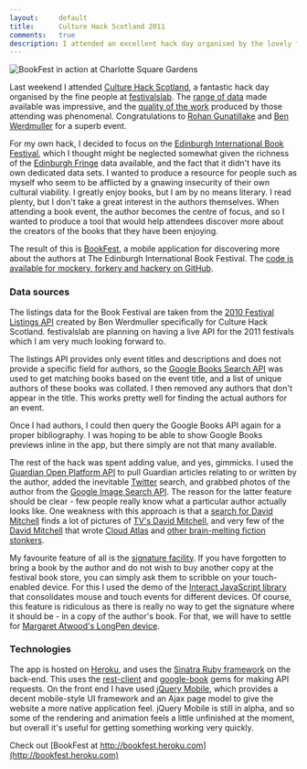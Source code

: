 ```yaml
---
layout:     default
title:      Culture Hack Scotland 2011
comments:   true
description: I attended an excellent hack day organised by the lovely folk at festivalslab and created a jQuery Mobile app for people attending the Edinburgh International Book Festival.
---
```


![BookFest in action at Charlotte Square Gardens](http://images.tinnedfruit.com/blog/20110510/bookfest.jpg)

Last weekend I attended [Culture Hack Scotland](http://culturehackscotland.com/), a fantastic hack day organised by the fine people at [festivalslab](http://festivalslab.com/). The [range of data](http://culturehackscotland.com/about/data) made available was impressive, and the [quality of the work](http://culturehackscotland.com/showcase) produced by those attending was phenomenal. Congratulations to [Rohan Gunatillake](http://twitter.com/rohan_21awake) and [Ben Werdmuller](https://twitter.com/benwerd) for a superb event.

For my own hack, I decided to focus on the [Edinburgh International Book Festival](http://www.edbookfest.co.uk/), which I thought might be neglected somewhat given the richness of the [Edinburgh Fringe](http://www.edfringe.com/) data available, and the fact that it didn't have its own dedicated data sets. I wanted to produce a resource for people such as myself who seem to be afflicted by a gnawing insecurity of their own cultural viability. I greatly enjoy books, but I am by no means literary. I read plenty, but I don't take a great interest in the authors themselves. When attending a book event, the author becomes the centre of focus, and so I wanted to produce a tool that would help attendees discover more about the creators of the books that they have been enjoying.

The result of this is [BookFest](http://heroku.bookfest.com), a mobile application for discovering more about the authors at The Edinburgh International Book Festival. The [code is available for mockery, forkery and hackery on GitHub](http://github.com/froots/bookfest).

### Data sources

The listings data for the Book Festival are taken from the [2010 Festival Listings API](http://projects.festivalslab.com/2010/) created by Ben Werdmuller specifically for Culture Hack Scotland. festivalslab are planning on having a live API for the 2011 festivals which I am very much looking forward to.

The listings API provides only event titles and descriptions and does not provide a specific field for authors, so the [Google Books Search API](http://code.google.com/apis/books/) was used to get matching books based on the event title, and a list of unique authors of these books was collated. I then removed any authors that don't appear in the title. This works pretty well for finding the actual authors for an event. 

Once I had authors, I could then query the Google Books API again for a proper bibliography. I was hoping to be able to show Google Books previews inline in the app, but there simply are not that many available. 

The rest of the hack was spent adding value, and yes, gimmicks. I used the <a href="http://www.guardian.co.uk/open-platform">Guardian Open Platform API</a> to pull Guardian articles relating to or written by the author, added the inevitable <a href="http://dev.twitter.com/">Twitter</a> search, and grabbed photos of the author from the <a href="http://code.google.com/apis/imagesearch/">Google Image Search API</a>. The reason for the latter feature should be clear - few people really know what a particular author actually looks like. One weakness with this approach is that a <a href="http://bookfest.heroku.com/#/images/David%20Mitchell">search for David Mitchell</a> finds a lot of pictures of <a href="http://en.wikipedia.org/wiki/David_Mitchell_(actor)">TV's David Mitchell</a>, and very few of the <a href="http://en.wikipedia.org/wiki/David_Mitchell_(author)">David Mitchell</a> that wrote <a href="http://bookfest.heroku.com/#/books/detail/9780375507250">Cloud Atlas</a> and <a href="http://bookfest.heroku.com/#/books/David%20Mitchell">other brain-melting fiction stonkers</a>.

My favourite feature of all is the <a href="http://bookfest.heroku.com/#/sign/David%20Mitchell">signature facility</a>. If you have forgotten to bring a book by the author and do not wish to buy another copy at the festival book store, you can simply ask them to scribble on your touch-enabled device. For this I used the demo of the [Interact JavaScript library](http://sidelab.github.com/interact/) that consolidates mouse and touch events for different devices. Of course, this feature is ridiculous as there is really no way to get the signature where it should be - in a copy of the author's book. For that, we will have to settle for [Margaret Atwood's LongPen device](http://en.wikipedia.org/wiki/LongPen).

### Technologies

The app is hosted on [Heroku](http://www.heroku.com), and uses the [Sinatra Ruby framework](http://www.sinatrarb.com/) on the back-end. This uses the [rest-client](http://rubygems.org/gems/rest-client) and [google-book](http://rubygems.org/gems/google-book) gems for making API requests. On the front end I have used [jQuery Mobile](http://jquerymobile.com/), which provides a decent mobile-style UI framework and an Ajax page model to give the website a more native application feel. jQuery Mobile is still in alpha, and so some of the rendering and animation feels a little unfinished at the moment, but overall it's useful for getting something working very quickly.

Check out [BookFest at http://bookfest.heroku.com](http://bookfest.heroku.com)

